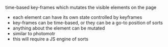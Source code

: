 time-based key-frames which mutates the visible elements on the page

- each element can have its own state controlled by keyframes
- key-frames can be time-based, or they can be a go-to position of sorts
- anything about the element can be mutated
- similar to photomotr
- this will require a JS engine of sorts
